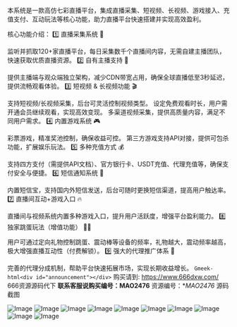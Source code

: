 本系统是一款高仿七彩直播平台，集成直播采集、短视频、长视频、游戏接入、充值支付、互动玩法等核心功能，助力直播平台快速搭建并实现高效盈利。

核心功能介绍：
1️⃣ 直播采集系统 🚀

监听并抓取120+家直播平台，每日采集数千个直播间内容，无需自建主播团队，快速获取优质直播资源。
2️⃣ 自有主播支持 🎤

提供主播端与观众端独立架构，减少CDN带宽占用，确保全球直播低至3秒延迟，提供流畅观看体验。
3️⃣ 短视频 & 长视频功能 🎬

支持短视频/长视频采集，后台可灵活控制视频类型。
设定免费观看时长，用户需开通会员继续观看，实现高效变现。
多渠道视频采集，提供高质量内容，满足不同用户需求。
4️⃣ 内置游戏系统 🎮

彩票游戏，精准奖池控制，确保收益可控。
第三方游戏支持API对接，提供可包杀功能，扩展娱乐玩法。
5️⃣ 多种充值方式 💰

支持四方支付（需提供API文档）、官方银行卡、USDT充值、代理充值等，确保支付安全与便捷。
6️⃣ 短信通知系统 📲

内置短信宝，支持国内外短信发送，后台可随时更换短信渠道，提高用户触达率。
7️⃣ 直播间互动+游戏入口 🔥

直播间与视频系统内置多种游戏入口，提升用户活跃度，增强平台盈利能力。
8️⃣ 独家跳蛋玩法（增值功能） 🥚💥

用户可通过定向礼物控制跳蛋、震动棒等设备的频率，礼物越大，震动频率越高，极大增强直播互动性（付费解锁）。
9️⃣ 强大的代理推广体系 🤝

完善的代理分成机制，帮助平台快速拓展市场，实现长期收益增长。
`Gmeek-html<div id="announcement"></div>`
购买请到: https://www.666dxw.com/ 666资源源码代下 **联系客服说购买编号：MAO2476**
资源编号：**MAO2476*
源码截图

![Image](https://github.com/user-attachments/assets/476b43aa-87a2-45cd-b287-06c690bf9913)
![Image](https://github.com/user-attachments/assets/0c1bc0a2-7d51-40a2-8938-76c6e2040511)
![Image](https://github.com/user-attachments/assets/0e233d23-2e0a-48f9-9f3e-9cba10f0454b)
![Image](https://github.com/user-attachments/assets/68dc9c6f-9c86-4ccb-8d07-ba1e073abb45)
![Image](https://github.com/user-attachments/assets/791c3f17-e688-41a3-9ef9-63d7d7c473d6)
![Image](https://github.com/user-attachments/assets/8c2b363f-947e-4fa4-a1c4-19e8ae030005)
![Image](https://github.com/user-attachments/assets/cb634a86-cab7-40d9-9b23-d0e427105e21)
![Image](https://github.com/user-attachments/assets/4869587a-0786-4f6b-8611-d7a88459d93c)
![Image](https://github.com/user-attachments/assets/08b01230-de61-4edf-a8ef-d85de9028fb0)
![Image](https://github.com/user-attachments/assets/6a165222-9c9f-4108-9b85-33433d71ed76)
